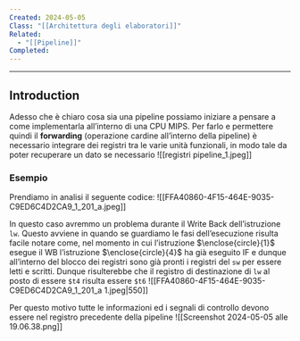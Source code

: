 ```yaml
---
Created: 2024-05-05
Class: "[[Architettura degli elaboratori]]"
Related:
  - "[[Pipeline]]"
Completed:
---
```

---
## Introduction
Adesso che è chiaro cosa sia una pipeline possiamo iniziare a pensare a come implementarla all’interno di una CPU MIPS.
Per farlo e permettere quindi il **forwarding** (operazione cardine all’interno della pipeline) è necessario integrare dei registri tra le varie unità funzionali, in modo tale da poter recuperare un dato se necessario
![[registri pipeline_1.jpeg]]
### Esempio
Prendiamo in analisi il seguente codice:
![[FFA40860-4F15-464E-9035-C9ED6C4D2CA9_1_201_a.jpeg]]

In questo caso avremmo un problema durante il Write Back dell’istruzione `lw`. Questo avviene in quando se guardiamo le fasi dell’esecuzione risulta facile notare come, nel momento in cui l’istruzione $\enclose{circle}{1}$ esegue il WB l’istruzione $\enclose{circle}{4}$ ha già eseguito IF e dunque all’interno del blocco dei registri sono già pronti i registri del `sw` per essere letti e scritti. Dunque risulterebbe che il registro di destinazione di `lw` al posto di essere `$t4` risulta essere `$t6`
![[FFA40860-4F15-464E-9035-C9ED6C4D2CA9_1_201_a 1.jpeg|550]]

Per questo motivo tutte le informazioni ed i segnali di controllo devono essere nel registro precedente della pipeline
![[Screenshot 2024-05-05 alle 19.06.38.png]]


